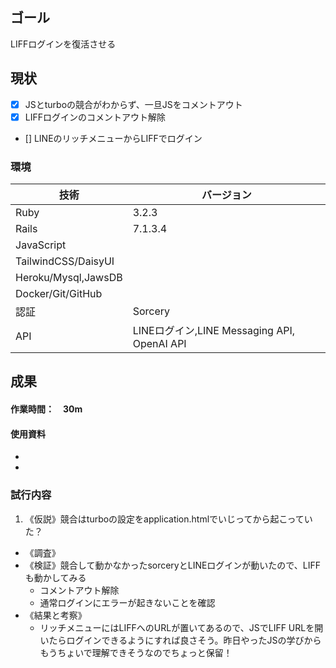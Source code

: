 ## ゴール
LIFFログインを復活させる
## 現状
<!--タスク分解（何ができて、何ができてないかを可視化）-->
- [x] JSとturboの競合がわからず、一旦JSをコメントアウト
- [x] LIFFログインのコメントアウト解除
- [] LINEのリッチメニューからLIFFでログイン

### 環境
| 技術 | バージョン |
| -- | -- |
| Ruby | 3.2.3 |
| Rails | 7.1.3.4 |
| JavaScript | |
| TailwindCSS/DaisyUI | |
| Heroku/Mysql,JawsDB | |
| Docker/Git/GitHub | |
| 認証 | Sorcery | |
| API | LINEログイン,LINE Messaging API, OpenAI API |

## 成果
<!--現状から持ってきて、ToDo更新して考察-->
#### 作業時間：　30m
#### 使用資料
- []()
- []()

### 試行内容
<!--仮説→調査→検証→結果と考察-->
1. 《仮説》競合はturboの設定をapplication.htmlでいじってから起こっていた？
  - 《調査》
  - 《検証》競合して動かなかったsorceryとLINEログインが動いたので、LIFFも動かしてみる
    - コメントアウト解除
    - 通常ログインにエラーが起きないことを確認
  - 《結果と考察》
    - リッチメニューにはLIFFへのURLが置いてあるので、JSでLIFF URLを開いたらログインできるようにすれば良さそう。昨日やったJSの学びからもうちょいで理解できそうなのでちょっと保留！